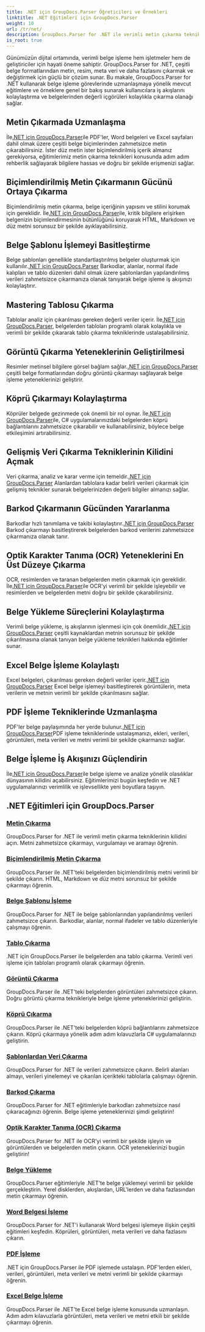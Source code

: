 ```yaml
---
title: .NET için GroupDocs.Parser Öğreticileri ve Örnekleri
linktitle: .NET Eğitimleri için GroupDocs.Parser
weight: 10
url: /tr/net/
description: GroupDocs.Parser for .NET ile verimli metin çıkarma tekniklerinin kilidini açın. Gelişmiş belge işleme için metni sorunsuz bir şekilde çıkarın, vurgulayın ve arayın.
is_root: true
---
```

Günümüzün dijital ortamında, verimli belge işleme hem işletmeler hem de geliştiriciler için hayati öneme sahiptir. GroupDocs.Parser for .NET, çeşitli belge formatlarından metin, resim, meta veri ve daha fazlasını çıkarmak ve değiştirmek için güçlü bir çözüm sunar. Bu makale, GroupDocs.Parser for .NET kullanarak belge işleme görevlerinde uzmanlaşmaya yönelik mevcut eğitimlere ve örneklere genel bir bakış sunarak kullanıcılara iş akışlarını kolaylaştırma ve belgelerinden değerli içgörüleri kolaylıkla çıkarma olanağı sağlar.

## Metin Çıkarmada Uzmanlaşma
 İle[.NET için GroupDocs.Parser](./text-extraction/)ile PDF'ler, Word belgeleri ve Excel sayfaları dahil olmak üzere çeşitli belge biçimlerinden zahmetsizce metin çıkarabilirsiniz. İster düz metin ister biçimlendirilmiş içerik almanız gerekiyorsa, eğitimlerimiz metin çıkarma teknikleri konusunda adım adım rehberlik sağlayarak bilgilere hassas ve doğru bir şekilde erişmenizi sağlar.

## Biçimlendirilmiş Metin Çıkarmanın Gücünü Ortaya Çıkarma
 Biçimlendirilmiş metin çıkarma, belge içeriğinin yapısını ve stilini korumak için gereklidir. İle[.NET için GroupDocs.Parser](./formatted-text-extraction/)ile, kritik bilgilere erişirken belgenizin biçimlendirmesinin bütünlüğünü koruyarak HTML, Markdown ve düz metni sorunsuz bir şekilde ayıklayabilirsiniz.

## Belge Şablonu İşlemeyi Basitleştirme
 Belge şablonları genellikle standartlaştırılmış belgeler oluşturmak için kullanılır.[.NET için GroupDocs.Parser](./document-template-processing/) Barkodlar, alanlar, normal ifade kalıpları ve tablo düzenleri dahil olmak üzere şablonlardan yapılandırılmış verileri zahmetsizce çıkarmanıza olanak tanıyarak belge işleme iş akışınızı kolaylaştırır.

## Mastering Tablosu Çıkarma
Tablolar analiz için çıkarılması gereken değerli veriler içerir. İle[.NET için GroupDocs.Parser](./table-extraction/), belgelerden tabloları programlı olarak kolaylıkla ve verimli bir şekilde çıkararak tablo çıkarma tekniklerinde ustalaşabilirsiniz.

## Görüntü Çıkarma Yeteneklerinin Geliştirilmesi
 Resimler metinsel bilgilere görsel bağlam sağlar.[.NET için GroupDocs.Parser](./image-extraction/) çeşitli belge formatlarından doğru görüntü çıkarmayı sağlayarak belge işleme yeteneklerinizi geliştirir.

## Köprü Çıkarmayı Kolaylaştırma
 Köprüler belgede gezinmede çok önemli bir rol oynar. İle[.NET için GroupDocs.Parser](./hyperlink-extraction/)ile, C# uygulamalarınızdaki belgelerden köprü bağlantılarını zahmetsizce çıkarabilir ve kullanabilirsiniz, böylece belge etkileşimini artırabilirsiniz.

## Gelişmiş Veri Çıkarma Tekniklerinin Kilidini Açmak
 Veri çıkarma, analiz ve karar verme için temeldir.[.NET için GroupDocs.Parser](./data-extraction-from-templates/) Alanlardan tablolara kadar belirli verileri çıkarmak için gelişmiş teknikler sunarak belgelerinizden değerli bilgiler almanızı sağlar.

## Barkod Çıkarmanın Gücünden Yararlanma
Barkodlar hızlı tanımlama ve takibi kolaylaştırır.[.NET için GroupDocs.Parser](./barcode-extraction/) Barkod çıkarmayı basitleştirerek belgelerden barkod verilerini zahmetsizce çıkarmanıza olanak tanır.

## Optik Karakter Tanıma (OCR) Yeteneklerini En Üst Düzeye Çıkarma
 OCR, resimlerden ve taranan belgelerden metin çıkarmak için gereklidir. İle[.NET için GroupDocs.Parser](./ocr-extraction/)ile OCR'yi verimli bir şekilde işleyebilir ve resimlerden ve belgelerden metni doğru bir şekilde çıkarabilirsiniz.

## Belge Yükleme Süreçlerini Kolaylaştırma
 Verimli belge yükleme, iş akışlarının işlenmesi için çok önemlidir.[.NET için GroupDocs.Parser](./document-loading/) çeşitli kaynaklardan metnin sorunsuz bir şekilde çıkarılmasına olanak tanıyan belge yükleme teknikleri hakkında eğitimler sunar.

## Excel Belge İşleme Kolaylaştı
 Excel belgeleri, çıkarılması gereken değerli veriler içerir.[.NET için GroupDocs.Parser](./excel-document-processing/) Excel belge işlemeyi basitleştirerek görüntülerin, meta verilerin ve metnin verimli bir şekilde çıkarılmasını sağlar.

## PDF İşleme Tekniklerinde Uzmanlaşma
 PDF'ler belge paylaşımında her yerde bulunur.[.NET için GroupDocs.Parser](./pdf-processing/)PDF işleme tekniklerinde ustalaşmanızı, ekleri, verileri, görüntüleri, meta verileri ve metni verimli bir şekilde çıkarmanızı sağlar.

## Belge İşleme İş Akışınızı Güçlendirin
 İle[.NET için GroupDocs.Parser](./word-document-processing/)ile belge işleme ve analize yönelik olasılıklar dünyasının kilidini açabilirsiniz. Eğitimlerimizi bugün keşfedin ve .NET uygulamalarınızı verimlilik ve işlevsellikte yeni boyutlara taşıyın.

## .NET Eğitimleri için GroupDocs.Parser
### [Metin Çıkarma](./text-extraction/)
GroupDocs.Parser for .NET ile verimli metin çıkarma tekniklerinin kilidini açın. Metni zahmetsizce çıkarmayı, vurgulamayı ve aramayı öğrenin.
### [Biçimlendirilmiş Metin Çıkarma](./formatted-text-extraction/)
GroupDocs.Parser ile .NET'teki belgelerden biçimlendirilmiş metni verimli bir şekilde çıkarın. HTML, Markdown ve düz metni sorunsuz bir şekilde çıkarmayı öğrenin.
### [Belge Şablonu İşleme](./document-template-processing/)
GroupDocs.Parser for .NET ile belge şablonlarından yapılandırılmış verileri zahmetsizce çıkarın. Barkodlar, alanlar, normal ifadeler ve tablo düzenleriyle çalışmayı öğrenin.
### [Tablo Çıkarma](./table-extraction/)
.NET için GroupDocs.Parser ile belgelerden ana tablo çıkarma. Verimli veri işleme için tabloları programlı olarak çıkarmayı öğrenin.
### [Görüntü Çıkarma](./image-extraction/)
GroupDocs.Parser ile .NET'teki belgelerden görüntüleri zahmetsizce çıkarın. Doğru görüntü çıkarma teknikleriyle belge işleme yeteneklerinizi geliştirin.
### [Köprü Çıkarma](./hyperlink-extraction/)
GroupDocs.Parser ile .NET'teki belgelerden köprü bağlantılarını zahmetsizce çıkarın. Köprü çıkarmaya yönelik adım adım kılavuzlarla C# uygulamalarınızı geliştirin.
### [Şablonlardan Veri Çıkarma](./data-extraction-from-templates/)
GroupDocs.Parser for .NET ile verileri zahmetsizce çıkarın. Belirli alanları almayı, verileri yinelemeyi ve çıkarılan içerikteki tablolarla çalışmayı öğrenin.
### [Barkod Çıkarma](./barcode-extraction/)
GroupDocs.Parser for .NET eğitimleriyle barkodları zahmetsizce nasıl çıkaracağınızı öğrenin. Belge işleme yeteneklerinizi şimdi geliştirin!
### [Optik Karakter Tanıma (OCR) Çıkarma](./ocr-extraction/)
GroupDocs.Parser for .NET ile OCR'yi verimli bir şekilde işleyin ve görüntülerden ve belgelerden metin çıkarın. OCR yeteneklerinizi bugün geliştirin!
### [Belge Yükleme](./document-loading/)
GroupDocs.Parser eğitimleriyle .NET'te belge yüklemeyi verimli bir şekilde gerçekleştirin. Yerel disklerden, akışlardan, URL'lerden ve daha fazlasından metin çıkarmayı öğrenin.
### [Word Belgesi İşleme](./word-document-processing/)
GroupDocs.Parser for .NET'i kullanarak Word belgesi işlemeye ilişkin çeşitli eğitimleri keşfedin. Köprüleri, görüntüleri, meta verileri ve daha fazlasını çıkarın.
### [PDF İşleme](./pdf-processing/)
.NET için GroupDocs.Parser ile PDF işlemede ustalaşın. PDF'lerden ekleri, verileri, görüntüleri, meta verileri ve metni verimli bir şekilde çıkarmayı öğrenin.
### [Excel Belge İşleme](./excel-document-processing/)
GroupDocs.Parser ile .NET'te Excel belge işleme konusunda uzmanlaşın. Adım adım kılavuzlarla görüntüleri, meta verileri ve metni etkili bir şekilde çıkarmayı öğrenin.